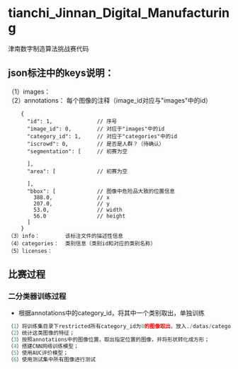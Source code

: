 # tianchi_Jinnan_Digital_Manufacturing
津南数字制造算法挑战赛代码

## json标注中的keys说明：  
（1）images：  
（2）annotations： 每个图像的注释（image_id对应与"images"中的id）  
```
    {
      "id": 1,              // 序号
      "image_id": 0,        // 对应于"images"中的id
      "category_id": 1,     // 对应于"categories"中的id
      "iscrowd": 0,         // 是否是人群？（待确认）
      "segmentation": [     // 初赛为空

      ],
      "area": [             // 初赛为空

      ],
      "bbox": [             // 图像中危险品大致的位置信息
        388.0,              // x
        207.0,              // y
        53.0,               // width
        56.0                // height
      ]
    }
（3）info：        该标注文件的描述性信息
（4）categories：  类别信息（类别id和对应的类别名称）
（5）licenses：
```  

## 比赛过程  
### 二分类器训练过程  
- 根据annotations中的category_id，将其中一个类别取出，单独训练  
```python
（1）将训练集目录下restricted所有category_id为0的图像取出，放入./datas/category_id_1目录中；  
（2）统计这类图像的特征；
（3）按照annotations中的图像位置，取出指定位置的图像，并将形状转化成方形；
（4）搭建CNN网络训练模型；
（5）使用AUC评价模型；
（6）使用测试集中所有图像进行测试

```